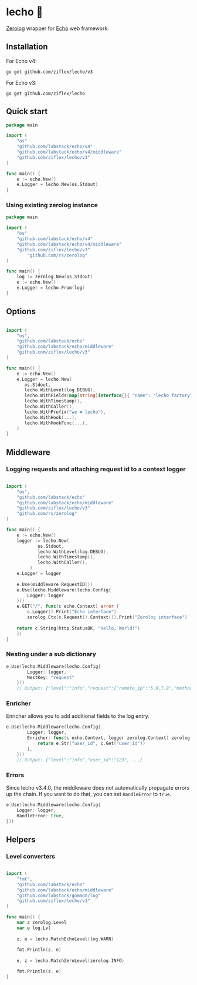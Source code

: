 # lecho :tomato:

[Zerolog](https://github.com/rs/zerolog) wrapper for [Echo](https://echo.labstack.com/) web framework.

## Installation

For Echo v4:

```
go get github.com/ziflex/lecho/v3
```

For Echo v3:

```
go get github.com/ziflex/lecho
```

## Quick start

```go
package main 

import (
	"os"
	"github.com/labstack/echo/v4"
	"github.com/labstack/echo/v4/middleware"
	"github.com/ziflex/lecho/v3"
)

func main() {
    e := echo.New()
    e.Logger = lecho.New(os.Stdout)
}
```

### Using existing zerolog instance

```go
package main 

import (
	"os"
	"github.com/labstack/echo/v4"
	"github.com/labstack/echo/v4/middleware"
	"github.com/ziflex/lecho/v3"
        "github.com/rs/zerolog"
)

func main() {
    log := zerolog.New(os.Stdout)
    e := echo.New()
    e.Logger = lecho.From(log)
}

```

## Options

```go

import (
	"os",
	"github.com/labstack/echo"
	"github.com/labstack/echo/middleware"
	"github.com/ziflex/lecho/v3"
)

func main() {
    e := echo.New()
    e.Logger = lecho.New(
       os.Stdout,
       lecho.WithLevel(log.DEBUG),
       lecho.WithFields(map[string]interface{}{ "name": "lecho factory"}),
       lecho.WithTimestamp(),
       lecho.WithCaller(),
       lecho.WithPrefix("we ❤️ lecho"),
       lecho.WithHook(...),
       lecho.WithHookFunc(...),
    )
}
```

## Middleware

### Logging requests and attaching request id to a context logger 

```go

import (
	"os",
	"github.com/labstack/echo"
	"github.com/labstack/echo/middleware"
	"github.com/ziflex/lecho/v3"
	"github.com/rs/zerolog"
)

func main() {
    e := echo.New()
    logger := lecho.New(
            os.Stdout,
            lecho.WithLevel(log.DEBUG),
            lecho.WithTimestamp(),
            lecho.WithCaller(),
         )
    e.Logger = logger
    
    e.Use(middleware.RequestID())
    e.Use(lecho.Middleware(lecho.Config{
    	Logger: logger
    }))	
    e.GET("/", func(c echo.Context) error {
        c.Logger().Print("Echo interface")
        zerolog.Ctx(c.Request().Context()).Print("Zerolog interface")
	
	return c.String(http.StatusOK, "Hello, World!")
    })
}
```

### Nesting under a sub dictionary

```go
e.Use(lecho.Middleware(lecho.Config{
        Logger: logger,
        NestKey: "request"
    }))
    // Output: {"level":"info","request":{"remote_ip":"5.6.7.8","method":"GET", ...}, ...}
```

### Enricher

Enricher allows you to add additional fields to the log entry.

```go
e.Use(lecho.Middleware(lecho.Config{
        Logger: logger,
        Enricher: func(c echo.Context, logger zerolog.Context) zerolog.Context {
            return e.Str("user_id", c.Get("user_id"))
        },
    }))
    // Output: {"level":"info","user_id":"123", ...}
```

### Errors
Since lecho v3.4.0, the middleware does not automatically propagate errors up the chain. 
If you want to do that, you can set `HandleError` to ``true``.

```go
e.Use(lecho.Middleware(lecho.Config{
    Logger: logger,
    HandleError: true,
}))
```

## Helpers

### Level converters

```go

import (
    "fmt",
    "github.com/labstack/echo"
    "github.com/labstack/echo/middleware"
    "github.com/labstack/gommon/log"
    "github.com/ziflex/lecho/v3"
)

func main() {
	var z zerolog.Level
	var e log.Lvl
	
    z, e = lecho.MatchEchoLevel(log.WARN)
    
    fmt.Println(z, e)
    
    e, z = lecho.MatchZeroLevel(zerolog.INFO)

    fmt.Println(z, e)
}

```
